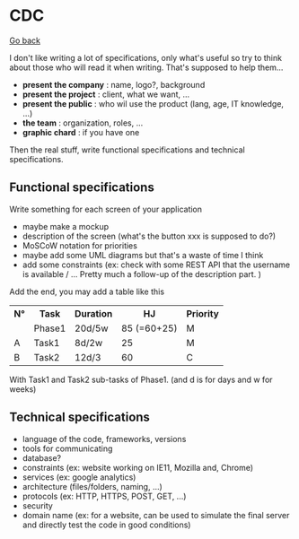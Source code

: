 # CDC

[Go back](..)

I don't like writing a lot of specifications, only what's
useful so try to think about those who will read it
when writing. That's supposed to help them...

* **present the company**  : name, logo?, background
* **present the project** : client, what we want, ...
* **present the public** : who wil use the product (lang, age, IT
  knowledge, ...)
* **the team** : organization, roles, ...
* **graphic chard** : if you have one

Then the real stuff, write functional specifications
and technical specifications.

## Functional specifications

Write something for each screen of your application

* maybe make a mockup
* description of the screen (what's the button xxx
  is supposed to do?)
* MoSCoW notation for priorities
* maybe add some UML diagrams but that's a waste
of time I think
* add some constraints (ex: check with some REST
  API that the username is available / ... Pretty
  much a follow-up of the description part.
)
  
Add the end, you may add a table like this

<table class="table table-bordered">
<tr>
<th>N°</th>
<th>Task</th>
<th>Duration</th>
<th>HJ</th>
<th>Priority</th>
</tr>
<tr>
<td></td>
<td>Phase1</td>
<td>20d/5w</td>
<td>85 (=60+25)</td>
<td>M</td>
</tr>
<tr>
<td>A</td>
<td>Task1</td>
<td>8d/2w</td>
<td>25</td>
<td>M</td>
</tr>
<tr>
<td>B</td>
<td>Task2</td>
<td>12d/3</td>
<td>60</td>
<td>C</td>
</tr>
</table>

With Task1 and Task2 sub-tasks of Phase1. (and
d is for days and w for weeks)

## Technical specifications

* language of the code, frameworks, versions
* tools for communicating
* database?
* constraints (ex: website working on IE11, Mozilla and, Chrome)
* services (ex: google analytics)
* architecture (files/folders, naming, ...)
* protocols (ex: HTTP, HTTPS, POST, GET, ...)
* security
* domain name (ex: for a website, can be used to simulate
  the final server and directly test the code in good
  conditions)